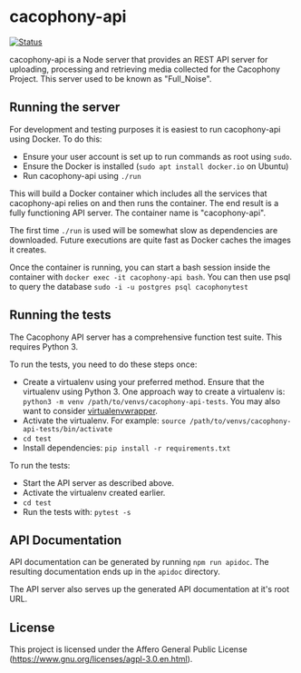 # cacophony-api

[![Status](https://api.travis-ci.org/TheCacophonyProject/cacophony-api.svg)](https://travis-ci.org/TheCacophonyProject/cacophony-api)

cacophony-api is a Node server that provides an REST API server for
uploading, processing and retrieving media collected for the Cacophony
Project. This server used to be known as "Full_Noise".

## Running the server

For development and testing purposes it is easiest to run
cacophony-api using Docker. To do this:

* Ensure your user account is set up to run commands as root using `sudo`.
* Ensure the Docker is installed (`sudo apt install docker.io` on
  Ubuntu)
* Run cacophony-api using `./run`

This will build a Docker container which includes all the services
that cacophony-api relies on and then runs the container. The end
result is a fully functioning API server. The container name is
"cacophony-api".

The first time `./run` is used will be somewhat slow as dependencies
are downloaded. Future executions are quite fast as Docker caches the
images it creates.

Once the container is running, you can start a bash session inside
the container with `docker exec -it cacophony-api bash`.  You can then use
psql to query the database `sudo -i -u postgres psql cacophonytest`

## Running the tests

The Cacophony API server has a comprehensive function test suite. This
requires Python 3.

To run the tests, you need to do these steps once:

* Create a virtualenv using your preferred method. Ensure that the
  virtualenv using Python 3. One approach way to create a virtualenv
  is: `python3 -m venv /path/to/venvs/cacophony-api-tests`. You may
  also want to consider [virtualenvwrapper](https://virtualenvwrapper.readthedocs.io/en/latest/).
* Activate the virtualenv. For example:
  `source /path/to/venvs/cacophony-api-tests/bin/activate`
* `cd test`
* Install dependencies: `pip install -r requirements.txt`

To run the tests:

* Start the API server as described above.
* Activate the virtualenv created earlier.
* `cd test`
* Run the tests with: `pytest -s`

## API Documentation

API documentation can be generated by running `npm run apidoc`. The
resulting documentation ends up in the `apidoc` directory.

The API server also serves up the generated API documentation at it's
root URL.

## License

This project is licensed under the Affero General Public License
(https://www.gnu.org/licenses/agpl-3.0.en.html).
